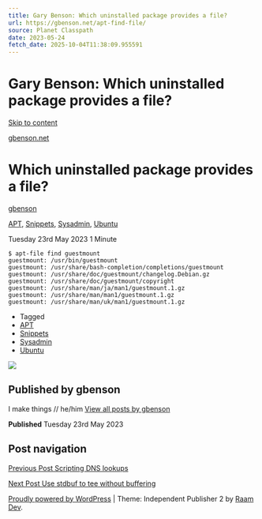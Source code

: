 ```yaml
---
title: Gary Benson: Which uninstalled package provides a file?
url: https://gbenson.net/apt-find-file/
source: Planet Classpath
date: 2023-05-24
fetch_date: 2025-10-04T11:38:09.955591
---
```


# Gary Benson: Which uninstalled package provides a file?

[Skip to content](#content)

[gbenson.net](https://gbenson.net/)

# Which uninstalled package provides a file?

[gbenson](https://gbenson.net/author/admin/ "Posts by gbenson")

[APT](https://gbenson.net/category/apt/), [Snippets](https://gbenson.net/category/snippets/), [Sysadmin](https://gbenson.net/category/sysadmin/), [Ubuntu](https://gbenson.net/category/ubuntu/)

Tuesday 23rd May 2023
1 Minute

```
$ apt-file find guestmount
guestmount: /usr/bin/guestmount
guestmount: /usr/share/bash-completion/completions/guestmount
guestmount: /usr/share/doc/guestmount/changelog.Debian.gz
guestmount: /usr/share/doc/guestmount/copyright
guestmount: /usr/share/man/ja/man1/guestmount.1.gz
guestmount: /usr/share/man/man1/guestmount.1.gz
guestmount: /usr/share/man/uk/man1/guestmount.1.gz
```

* Tagged
* [APT](https://gbenson.net/tag/apt/)
* [Snippets](https://gbenson.net/tag/snippets/)
* [Sysadmin](https://gbenson.net/tag/sysadmin/)
* [Ubuntu](https://gbenson.net/tag/ubuntu/)

![](https://secure.gravatar.com/avatar/7f5ceed659dcc3dfbbaabaa442f88548841b5c261110017a8d507eb468d1a875?s=80&d=mm&r=g)

## Published by gbenson

I make things // he/him [View all posts by gbenson](https://gbenson.net/author/admin/)

**Published**
Tuesday 23rd May 2023

## Post navigation

[Previous Post Scripting DNS lookups](https://gbenson.net/scripting-shell-dns-lookups-dig/)

[Next Post Use stdbuf to tee without buffering](https://gbenson.net/stdbuf-tee-without-buffering/)

[Proudly powered by WordPress](http://wordpress.org/)
 |
Theme: Independent Publisher 2 by [Raam Dev](http://raamdev.com/).